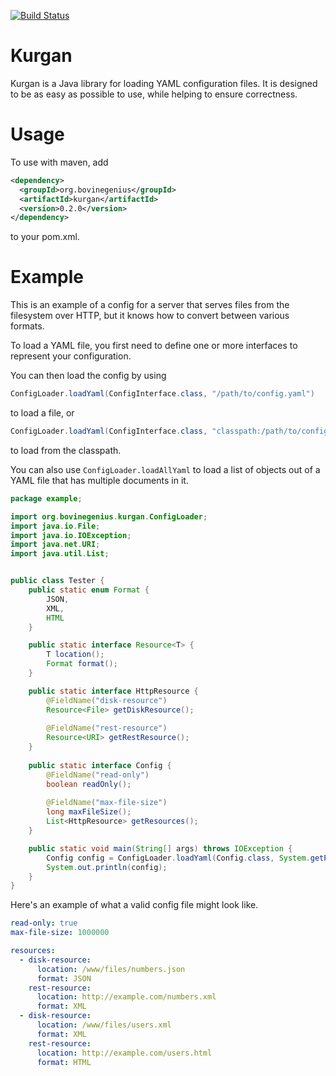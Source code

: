[![Build Status](https://travis-ci.org/wtetzner/kurgan.png?branch=master)](https://travis-ci.org/wtetzner/kurgan)

Kurgan
======

Kurgan is a Java library for loading YAML configuration files. It is
designed to be as easy as possible to use, while helping to ensure
correctness.

Usage
=====

To use with maven, add

```XML
<dependency>
  <groupId>org.bovinegenius</groupId>
  <artifactId>kurgan</artifactId>
  <version>0.2.0</version>
</dependency>
```

to your pom.xml.

Example
=======

This is an example of a config for a server that serves files from the filesystem over HTTP, but it knows how to convert between various formats.

To load a YAML file, you first need to define one or more interfaces to represent your configuration.

You can then load the config by using

```java
ConfigLoader.loadYaml(ConfigInterface.class, "/path/to/config.yaml")
```

to load a file, or

```java
ConfigLoader.loadYaml(ConfigInterface.class, "classpath:/path/to/config.yaml")
```

to load from the classpath.

You can also use `ConfigLoader.loadAllYaml` to load a list of objects out of a YAML file that has multiple documents in it.

```java
package example;

import org.bovinegenius.kurgan.ConfigLoader;
import java.io.File;
import java.io.IOException;
import java.net.URI;
import java.util.List;


public class Tester {
    public static enum Format {
        JSON,
        XML,
        HTML
    }

    public static interface Resource<T> {
        T location();
        Format format();
    }

    public static interface HttpResource {
        @FieldName("disk-resource")
        Resource<File> getDiskResource();
        
        @FieldName("rest-resource")
        Resource<URI> getRestResource();
    }
    
    public static interface Config {
        @FieldName("read-only")
        boolean readOnly();
        
        @FieldName("max-file-size")
        long maxFileSize();
        List<HttpResource> getResources();
    }

    public static void main(String[] args) throws IOException {
        Config config = ConfigLoader.loadYaml(Config.class, System.getProperty("user.home") + "/temp/test.yaml");
        System.out.println(config);
    }
}
```

Here's an example of what a valid config file might look like.

    
```YAML
read-only: true
max-file-size: 1000000

resources:
  - disk-resource:
      location: /www/files/numbers.json
      format: JSON
    rest-resource:
      location: http://example.com/numbers.xml
      format: XML
  - disk-resource:
      location: /www/files/users.xml
      format: XML
    rest-resource:
      location: http://example.com/users.html
      format: HTML
```

